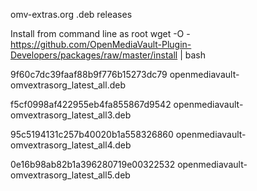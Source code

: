omv-extras.org .deb releases

Install from command line as root
wget -O - https://github.com/OpenMediaVault-Plugin-Developers/packages/raw/master/install | bash

9f60c7dc39faaf88b9f776b15273dc79  openmediavault-omvextrasorg_latest_all.deb

f5cf0998af422955eb4fa855867d9542  openmediavault-omvextrasorg_latest_all3.deb

95c5194131c257b40020b1a558326860  openmediavault-omvextrasorg_latest_all4.deb

0e16b98ab82b1a396280719e00322532  openmediavault-omvextrasorg_latest_all5.deb
